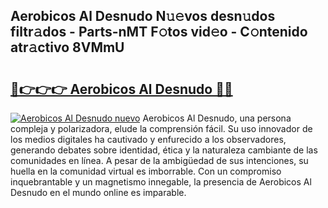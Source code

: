 ## Aerobicos Al Desnudo N𝚞𝚎vos desn𝚞dos filtr𝚊dos - Parts-nMT F𝚘tos vid𝚎o - C𝚘ntenido atr𝚊ctivo 8VMmU

# <h2><a href="http://mb0mv14.tromn.icu/?c=Aerobicos+Al+Desnudo">🔗👉👉👉 Aerobicos Al Desnudo 🔗🔗</a></h2>

[![Aerobicos Al Desnudo nuevo](https://i.imgur.com/pEAQMta.gif)](http://mb0mv14.tromn.icu/?c=Aerobicos+Al+Desnudo)
Aerobicos Al Desnudo, una persona compleja y polarizadora, elude la comprensión fácil. Su uso innovador de los medios digitales ha cautivado y enfurecido a los observadores, generando debates sobre identidad, ética y la naturaleza cambiante de las comunidades en línea. A pesar de la ambigüedad de sus intenciones, su huella en la comunidad virtual es imborrable. Con un compromiso inquebrantable y un magnetismo innegable, la presencia de Aerobicos Al Desnudo en el mundo online es imparable.
